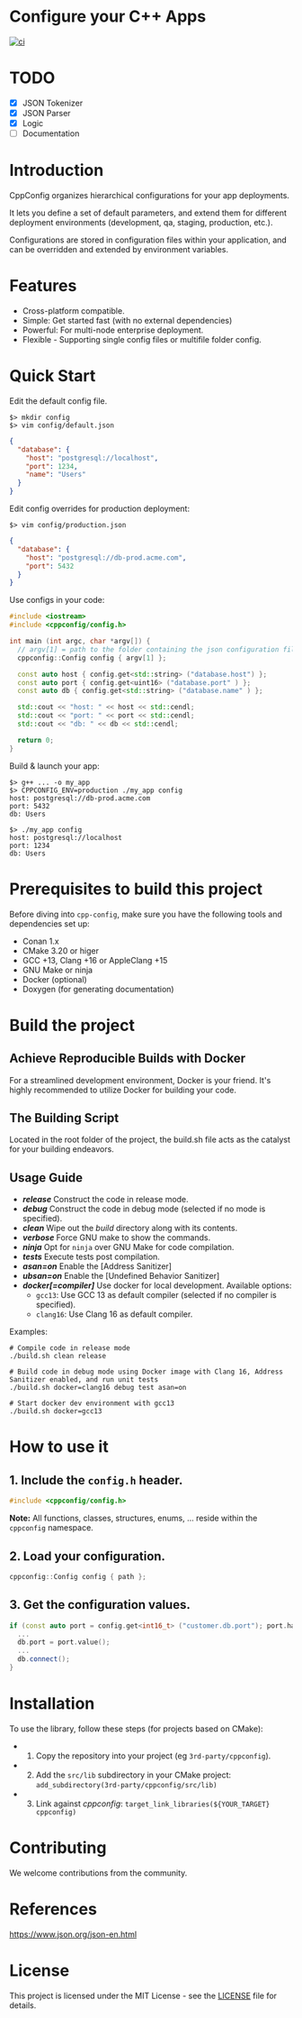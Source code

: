 Configure your C++ Apps
=======================

[![ci](https://github.com/c-carrasco/cppconfig/actions/workflows/main.yml/badge.svg)](https://github.com/c-carrasco/cppconfig/actions/workflows/main.yml)

# TODO

- [X] JSON Tokenizer
- [X] JSON Parser
- [X] Logic
- [ ] Documentation

# Introduction

CppConfig organizes hierarchical configurations for your app deployments.

It lets you define a set of default parameters, and extend them for different deployment environments (development, qa, staging, production, etc.).

Configurations are stored in configuration files within your application, and can be overridden and extended by environment variables.

# Features

- Cross-platform compatible.
- Simple: Get started fast (with no external dependencies)
- Powerful: For multi-node enterprise deployment.
- Flexible - Supporting single config files or multifile folder config.

# Quick Start

Edit the default config file.

```SHELL
$> mkdir config
$> vim config/default.json
```

```JSON
{
  "database": {
    "host": "postgresql://localhost",
    "port": 1234,
    "name": "Users"
  }
}
```

Edit config overrides for production deployment:

```SHELL
$> vim config/production.json
```

```JSON
{
  "database": {
    "host": "postgresql://db-prod.acme.com",
    "port": 5432
  }
}
```

Use configs in your code:

```CPP
#include <iostream>
#include <cppconfig/config.h>

int main (int argc, char *argv[]) {
  // argv[1] = path to the folder containing the json configuration files.
  cppconfig::Config config { argv[1] };

  const auto host { config.get<std::string> ("database.host") };
  const auto port { config.get<uint16> ("database.port" ) };
  const auto db { config.get<std::string> ("database.name" ) };

  std::cout << "host: " << host << std::cendl;
  std::cout << "port: " << port << std::cendl;
  std::cout << "db: " << db << std::cendl;

  return 0;
}
```

Build & launch your app:

```SHELL
$> g++ ... -o my_app
$> CPPCONFIG_ENV=production ./my_app config
host: postgresql://db-prod.acme.com
port: 5432
db: Users

$> ./my_app config
host: postgresql://localhost
port: 1234
db: Users
```

# Prerequisites to build this project

Before diving into `cpp-config`, make sure you have the following tools and dependencies set up:

- Conan 1.x
- CMake 3.20 or higer
- GCC +13, Clang +16 or AppleClang +15
- GNU Make or ninja
- Docker (optional)
- Doxygen (for generating documentation)

# Build the project

## Achieve Reproducible Builds with Docker

For a streamlined development environment, Docker is your friend. It's highly recommended to utilize Docker for building your code.

## The Building Script

Located in the root folder of the project, the build.sh file acts as the catalyst for your building endeavors.

**Usage Guide**
---------------
* **_release_**
Construct the code in release mode.
* **_debug_**
Construct the code in debug mode (selected if no mode is specified).
* **_clean_**
Wipe out the _build_ directory along with its contents.
* **_verbose_**
Force GNU make to show the commands.
* **_ninja_**
Opt for `ninja` over GNU Make for code compilation.
* **_tests_**
Execute tests post compilation.
* **_asan=on_**
Enable the [Address Sanitizer]
* **_ubsan=on_**
Enable the [Undefined Behavior Sanitizer]
* **_docker[=compiler]_**
Use docker for local development.
  Available options:
    - `gcc13`: Use GCC 13 as default compiler (selected if no compiler is specified).
    - `clang16`: Use Clang 16 as default compiler.

Examples:

```
# Compile code in release mode
./build.sh clean release

# Build code in debug mode using Docker image with Clang 16, Address Sanitizer enabled, and run unit tests
./build.sh docker=clang16 debug test asan=on

# Start docker dev environment with gcc13
./build.sh docker=gcc13
```

# How to use it

## 1. Include the `config.h` header.

```CPP
#include <cppconfig/config.h>
```

**Note:** All functions, classes, structures, enums, ...  reside within the `cppconfig` namespace.

## 2. Load your configuration.

```CPP
cppconfig::Config config { path };
```

## 3. Get the configuration values.

```CPP
if (const auto port = config.get<int16_t> ("customer.db.port"); port.has_value()) {
  ...
  db.port = port.value();
  ...
  db.connect();
}
```

# Installation

To use the library, follow these steps (for projects based on CMake):

- 1. Copy the repository into your project (eg `3rd-party/cppconfig`).
- 2. Add the `src/lib` subdirectory in your CMake project: `add_subdirectory(3rd-party/cppconfig/src/lib)`
- 3. Link against _cppconfig_: `target_link_libraries(${YOUR_TARGET} cppconfig)`

# Contributing

We welcome contributions from the community.

# References

https://www.json.org/json-en.html

# License
This project is licensed under the MIT License - see the [LICENSE](./LICENSE) file for details.